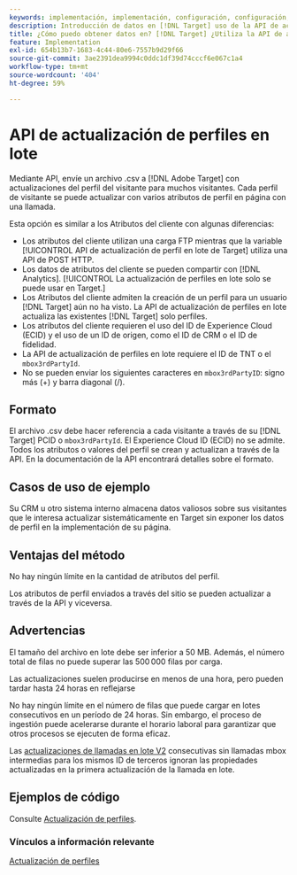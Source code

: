 ```yaml
---
keywords: implementación, implementación, configuración, configuración, actualización de perfiles en lote
description: Introducción de datos en [!DNL Target] uso de la API de actualización de perfiles en lote.
title: ¿Cómo puedo obtener datos en? [!DNL Target] ¿Utiliza la API de actualización de perfiles en lote?
feature: Implementation
exl-id: 654b13b7-1683-4c44-80e6-7557b9d29f66
source-git-commit: 3ae2391dea9994c0ddc1df39d74cccf6e067c1a4
workflow-type: tm+mt
source-wordcount: '404'
ht-degree: 59%

---
```


# API de actualización de perfiles en lote

Mediante API, envíe un archivo .csv a [!DNL Adobe Target] con actualizaciones del perfil del visitante para muchos visitantes. Cada perfil de visitante se puede actualizar con varios atributos de perfil en página con una llamada.

Esta opción es similar a los Atributos del cliente con algunas diferencias:

* Los atributos del cliente utilizan una carga FTP mientras que la variable [!UICONTROL API de actualización de perfil en lote de Target] utiliza una API de POST HTTP.
* Los datos de atributos del cliente se pueden compartir con [!DNL Analytics]. [!UICONTROL La actualización de perfiles en lote solo se puede usar en Target.]
* Los Atributos del cliente admiten la creación de un perfil para un usuario [!DNL Target] aún no ha visto. La API de actualización de perfiles en lote actualiza las existentes [!DNL Target] solo perfiles.
* Los atributos del cliente requieren el uso del ID de Experience Cloud (ECID) y el uso de un ID de origen, como el ID de CRM o el ID de fidelidad.
* La API de actualización de perfiles en lote requiere el ID de TNT o el `mbox3rdPartyId`.
* No se pueden enviar los siguientes caracteres en `mbox3rdPartyID`: signo más (+) y barra diagonal (/).

## Formato

El archivo .csv debe hacer referencia a cada visitante a través de su [!DNL Target] PCID o `mbox3rdPartyId`. El Experience Cloud ID (ECID) no se admite. Todos los atributos o valores del perfil se crean y actualizan a través de la API. En la documentación de la API encontrará detalles sobre el formato.

## Casos de uso de ejemplo

Su CRM u otro sistema interno almacena datos valiosos sobre sus visitantes que le interesa actualizar sistemáticamente en Target sin exponer los datos de perfil en la implementación de su página.

## Ventajas del método

No hay ningún límite en la cantidad de atributos del perfil.

Los atributos de perfil enviados a través del sitio se pueden actualizar a través de la API y viceversa.

## Advertencias

El tamaño del archivo en lote debe ser inferior a 50 MB. Además, el número total de filas no puede superar las 500 000 filas por carga.

Las actualizaciones suelen producirse en menos de una hora, pero pueden tardar hasta 24 horas en reflejarse

No hay ningún límite en el número de filas que puede cargar en lotes consecutivos en un período de 24 horas. Sin embargo, el proceso de ingestión puede acelerarse durante el horario laboral para garantizar que otros procesos se ejecuten de forma eficaz.

Las [actualizaciones de llamadas en lote V2](https://developers.adobetarget.com/api/#updating-profiles) consecutivas   sin llamadas mbox intermedias para los mismos ID de terceros ignoran las propiedades actualizadas en la primera actualización de la llamada en lote.

## Ejemplos de código

Consulte [Actualización de perfiles](https://developers.adobetarget.com/api/#updating-profiles).

### Vínculos a información relevante

[Actualización de perfiles](https://developers.adobetarget.com/api/#updating-profiles)
